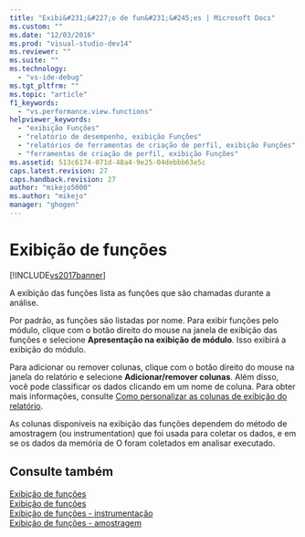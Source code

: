 ```yaml
---
title: "Exibi&#231;&#227;o de fun&#231;&#245;es | Microsoft Docs"
ms.custom: ""
ms.date: "12/03/2016"
ms.prod: "visual-studio-dev14"
ms.reviewer: ""
ms.suite: ""
ms.technology: 
  - "vs-ide-debug"
ms.tgt_pltfrm: ""
ms.topic: "article"
f1_keywords: 
  - "vs.performance.view.functions"
helpviewer_keywords: 
  - "exibição Funções"
  - "relatório de desempenho, exibição Funções"
  - "relatórios de ferramentas de criação de perfil, exibição Funções"
  - "ferramentas de criação de perfil, exibição Funções"
ms.assetid: 513c6174-071d-48a4-9e25-04debbb63e5c
caps.latest.revision: 27
caps.handback.revision: 27
author: "mikejo5000"
ms.author: "mikejo"
manager: "ghogen"
---
```

# Exibi&#231;&#227;o de fun&#231;&#245;es
[!INCLUDE[vs2017banner](../code-quality/includes/vs2017banner.md)]

A exibição das funções lista as funções que são chamadas durante a análise.  
  
 Por padrão, as funções são listadas por nome.  Para exibir funções pelo módulo, clique com o botão direito do mouse na janela de exibição das funções e selecione **Apresentação na exibição de módulo**.  Isso exibirá a exibição do módulo.  
  
 Para adicionar ou remover colunas, clique com o botão direito do mouse na janela do relatório e selecione **Adicionar\/remover colunas**.  Além disso, você pode classificar os dados clicando em um nome de coluna.  Para obter mais informações, consulte [Como personalizar as colunas de exibição do relatório](../profiling/how-to-customize-report-view-columns.md).  
  
 As colunas disponíveis na exibição das funções dependem do método de amostragem \(ou instrumentation\) que foi usada para coletar os dados, e em se os dados da memória de O foram coletados em analisar executado.  
  
## Consulte também  
 [Exibição de funções](../profiling/functions-view-sampling-data.md)   
 [Exibição de funções](../profiling/functions-view-instrumentation-data.md)   
 [Exibição de funções \- instrumentação](../profiling/functions-view-dotnet-memory-instrumentation-data.md)   
 [Exibição de funções \- amostragem](../profiling/functions-view-dotnet-memory-sampling-data.md)